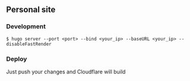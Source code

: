 ## Personal site

### Development

```
$ hugo server --port <port> --bind <your_ip> --baseURL <your_ip> --disableFastRender
```

### Deploy

Just push your changes and Cloudflare will build
